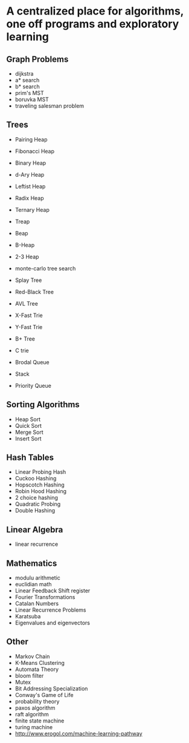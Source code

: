 # A centralized place for algorithms, one off programs and exploratory learning

## Graph Problems

* dijkstra
* a* search
* b* search
* prim's MST
* boruvka MST
* traveling salesman problem

## Trees

* Pairing Heap
* Fibonacci Heap
* Binary Heap
* d-Ary Heap
* Leftist Heap
* Radix Heap   
* Ternary Heap
* Treap
* Beap
* B-Heap
* 2-3 Heap
* monte-carlo tree search

* Splay Tree
* Red-Black Tree
* AVL Tree
* X-Fast Trie
* Y-Fast Trie
* B+ Tree
* C trie

* Brodal Queue
* Stack 
* Priority Queue

## Sorting Algorithms

* Heap Sort
* Quick Sort
* Merge Sort
* Insert Sort

## Hash Tables

* Linear Probing Hash
* Cuckoo Hashing
* Hopscotch Hashing
* Robin Hood Hashing
* 2 choice hashing
* Quadratic Probing 
* Double Hashing

## Linear Algebra

* linear recurrence

## Mathematics

* modulu arithmetic
* euclidian math
* Linear Feedback Shift register
* Fourier Transformations
* Catalan Numbers
* Linear Recurrence Problems
* Karatsuba 
* Eigenvalues and eigenvectors


## Other

* Markov Chain
* K-Means Clustering
* Automata Theory
* bloom filter
* Mutex
* Bit Addressing Specialization
* Conway's Game of Life
* probability theory
* paxos algorithm
* raft algorithm
* finite state machine
* turing machine
* http://www.erogol.com/machine-learning-pathway
